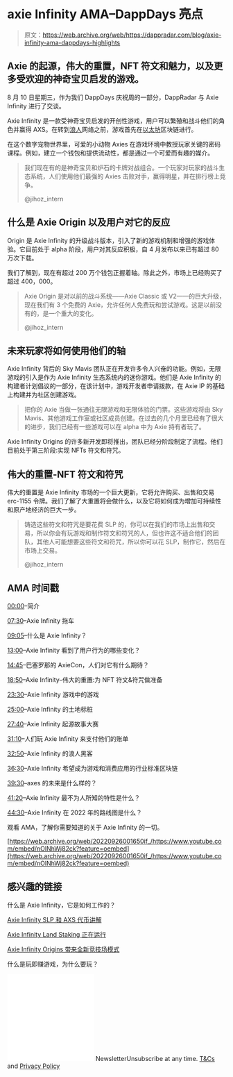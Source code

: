 # axie Infinity AMA–DappDays 亮点

> 原文：<https://web.archive.org/web/https://dappradar.com/blog/axie-infinity-ama-dappdays-highlights>

## Axie 的起源，伟大的重置，NFT 符文和魅力，以及更多受欢迎的神奇宝贝启发的游戏。

8 月 10 日星期三，作为我们 DappDays 庆祝周的一部分，DappRadar 与 Axie Infinity 进行了交谈。

Axie Infinity 是一款受神奇宝贝启发的开创性游戏，用户可以繁殖和战斗他们的角色并赢得 AXS。在转到[浪人](https://web.archive.org/web/20220926001650/https://dappradar.com/rankings/protocol/ronin)网络之前，游戏首先在[以太坊](https://web.archive.org/web/20220926001650/https://dappradar.com/rankings/protocol/ethereum)区块链进行。

在这个数字宠物世界里，可爱的小动物 Axies 在游戏环境中教授玩家关键的密码课程。例如，建立一个钱包和提供流动性，都是通过一个可爱而有趣的媒介。

> 我们现在有的是神奇宝贝和炉石的卡牌对战组合。一个玩家对玩家的战斗生态系统，人们使用他们最强的 Axies 击败对手，赢得明星，并在排行榜上竞争。
> 
> @jihoz_intern

## 什么是 Axie Origin 以及用户对它的反应

Origin 是 Axie Infinity 的升级战斗版本，引入了新的游戏机制和增强的游戏体验。它目前处于 alpha 阶段，用户对其反应积极，自 4 月发布以来已有超过 80 万次下载。

我们了解到，现在有超过 200 万个钱包正握着轴。除此之外，市场上已经购买了超过 400，000。

> Axie Origin 是对以前的战斗系统——Axie Classic 或 V2——的巨大升级，现在我们有 3 个免费的 Axie，允许任何人免费玩和尝试游戏。这是以前没有的，是一个重大的变化。
> 
> @jihoz_intern

## 未来玩家将如何使用他们的轴

Axie Infinity 背后的 Sky Mavis 团队正在开发许多令人兴奋的功能。例如，无限游戏的引入是作为 Axie Infinity 生态系统内的迷你游戏。他们是 Axie Infinity 的构建者计划倡议的一部分，在该计划中，游戏开发者申请拨款，在 Axie IP 的基础上构建并为社区创建游戏。

> 把你的 Axie 当做一张通往无限游戏和无限体验的门票。这些游戏将由 Sky Mavis、其他游戏工作室或社区成员创建。在过去的几个月里已经有了很大的进步，我们已经有一些游戏可以在 alpha 中为 Axie 持有者玩了。

Axie Infinity Origins 的许多新开发即将推出，团队已经分阶段制定了流程。他们目前处于第三阶段:实现 NFTs 符文和符咒。

## 伟大的重置-NFT 符文和符咒

伟大的重置是 Axie Infinity 市场的一个巨大更新，它将允许购买、出售和交易 erc-1155 令牌。我们了解了大重置将会做什么，以及它将如何成为增加可持续性和原产地经济的巨大一步。

> 铸造这些符文和符咒是要花费 SLP 的，你可以在我们的市场上出售和交易，所以你会有玩游戏和制作符文和符咒的人，但也许这不适合他们的团队，其他人可能想要这些符文和符咒，所以你可以花 SLP，制作它，然后在市场上交易。
> 
> @jihoz_intern

## AMA 时间戳

[00:00](https://web.archive.org/web/20220926001650/https://www.youtube.com/watch?v=nOlNhWj82ck&t=0s)–简介

[07:30](https://web.archive.org/web/20220926001650/https://www.youtube.com/watch?v=nOlNhWj82ck&t=450s)–Axie Infinity 拖车

[09:05](https://web.archive.org/web/20220926001650/https://www.youtube.com/watch?v=nOlNhWj82ck&t=545s)–什么是 Axie Infinity？

[13:00](https://web.archive.org/web/20220926001650/https://www.youtube.com/watch?v=nOlNhWj82ck&t=780s)–Axie Infinity 看到了用户行为的哪些变化？

[14:45](https://web.archive.org/web/20220926001650/https://www.youtube.com/watch?v=nOlNhWj82ck&t=885s)–巴塞罗那的 AxieCon，人们对它有什么期待？

[18:50](https://web.archive.org/web/20220926001650/https://www.youtube.com/watch?v=nOlNhWj82ck&t=1130s)–Axie Infinity–伟大的重置:为 NFT 符文&符咒做准备

[23:30](https://web.archive.org/web/20220926001650/https://www.youtube.com/watch?v=nOlNhWj82ck&t=1410s)–Axie Infinity 游戏中的游戏

[25:00](https://web.archive.org/web/20220926001650/https://www.youtube.com/watch?v=nOlNhWj82ck&t=1500s)–Axie Infinity 的土地标桩

[27:40](https://web.archive.org/web/20220926001650/https://www.youtube.com/watch?v=nOlNhWj82ck&t=1660s)–Axie Infinity 起源故事大赛

[31:10](https://web.archive.org/web/20220926001650/https://www.youtube.com/watch?v=nOlNhWj82ck&t=1870s)–人们玩 Axie Infinity 来支付他们的账单

[32:50](https://web.archive.org/web/20220926001650/https://www.youtube.com/watch?v=nOlNhWj82ck&t=1970s)–Axie Infinity 的浪人黑客

[36:30](https://web.archive.org/web/20220926001650/https://www.youtube.com/watch?v=nOlNhWj82ck&t=2190s)–Axie Infinity 希望成为游戏和消费应用的行业标准区块链

[39:30](https://web.archive.org/web/20220926001650/https://www.youtube.com/watch?v=nOlNhWj82ck&t=2370s)–axes 的未来是什么样的？

[41:20](https://web.archive.org/web/20220926001650/https://www.youtube.com/watch?v=nOlNhWj82ck&t=2480s)–Axie Infinity 最不为人所知的特性是什么？

[44:30](https://web.archive.org/web/20220926001650/https://www.youtube.com/watch?v=nOlNhWj82ck&t=2670s)–Axie Infinity 在 2022 年的路线图是什么？

观看 AMA，了解你需要知道的关于 Axie Infinity 的一切。

[https://web.archive.org/web/20220926001650if_/https://www.youtube.com/embed/nOlNhWj82ck?feature=oembed](https://web.archive.org/web/20220926001650if_/https://www.youtube.com/embed/nOlNhWj82ck?feature=oembed)

## 感兴趣的链接

什么是 Axie Infinity，它是如何工作的？

[Axie Infinity SLP 和 AXS 代币讲解](https://web.archive.org/web/20220926001650/https://dappradar.com/blog/explained-axie-infinity-slp-and-axs-tokens)

[Axie Infinity Land Staking 正在运行](https://web.archive.org/web/20220926001650/https://dappradar.com/blog/axie-infinity-land-staking-is-live)

[Axie Infinity Origins 带来全新竞技场模式](https://web.archive.org/web/20220926001650/https://dappradar.com/blog/axie-infinity-origin-brings-brand-new-arena-mode)

什么是玩即赚游戏，为什么要玩？

![](img/6d5a4a2d609c56e1a5771717e54ba759.png) NewsletterUnsubscribe at any time. [T&Cs](https://web.archive.org/web/20220926001650/https://dappradar.com/terms) and [Privacy Policy](https://web.archive.org/web/20220926001650/https://dappradar.com/privacy-policy)